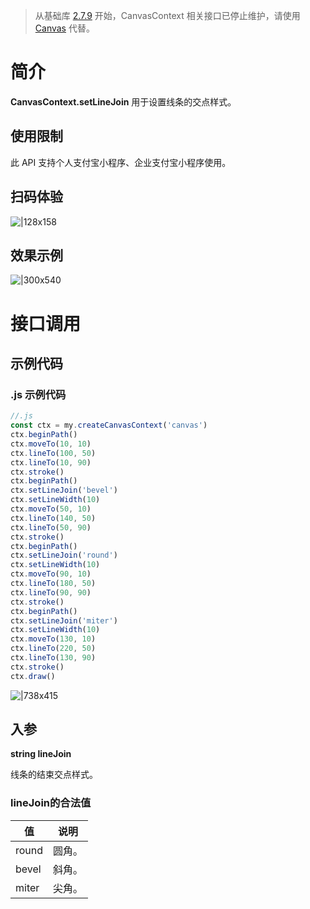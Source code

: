 > 从基础库 [2.7.9](https://opendocs.alipay.com/mini/framework/lib-upgrade-v2) 开始，CanvasContext 相关接口已停止维护，请使用 [Canvas](https://opendocs.alipay.com/mini/01vzqv) 代替。


# 简介
**CanvasContext.setLineJoin** 用于设置线条的交点样式。

## 使用限制
此 API 支持个人支付宝小程序、企业支付宝小程序使用。

## 扫码体验
![|128x158](https://cdn.nlark.com/yuque/0/2021/png/179989/1624959781100-efa5400a-ab1f-4c3e-a6e1-6dde909a7349.png#align=left&display=inline&height=158&margin=%5Bobject%20Object%5D&name=1.png&originHeight=158&originWidth=128&size=17896&status=done&style=stroke&width=128)

## 效果示例
![|300x540](https://cdn.nlark.com/yuque/0/2021/gif/179989/1624959790335-de92102e-f09b-446c-8552-394263b0f6ef.gif#align=left&display=inline&height=540&margin=%5Bobject%20Object%5D&name=2.gif&originHeight=540&originWidth=300&size=1429075&status=done&style=stroke&width=300)

# 接口调用

## 示例代码

### .js 示例代码
```javascript
//.js
const ctx = my.createCanvasContext('canvas')
ctx.beginPath()
ctx.moveTo(10, 10)
ctx.lineTo(100, 50)
ctx.lineTo(10, 90)
ctx.stroke()
ctx.beginPath()
ctx.setLineJoin('bevel')
ctx.setLineWidth(10)
ctx.moveTo(50, 10)
ctx.lineTo(140, 50)
ctx.lineTo(50, 90)
ctx.stroke()
ctx.beginPath()
ctx.setLineJoin('round')
ctx.setLineWidth(10)
ctx.moveTo(90, 10)
ctx.lineTo(180, 50)
ctx.lineTo(90, 90)
ctx.stroke()
ctx.beginPath()
ctx.setLineJoin('miter')
ctx.setLineWidth(10)
ctx.moveTo(130, 10)
ctx.lineTo(220, 50)
ctx.lineTo(130, 90)
ctx.stroke()
ctx.draw()
```

![|738x415](https://cdn.nlark.com/yuque/0/2021/png/179989/1624959850029-64ba288a-2e76-4bd1-9ce0-f167741a1143.png#align=left&display=inline&height=720&margin=%5Bobject%20Object%5D&name=3.png&originHeight=720&originWidth=1280&size=31617&status=done&style=none&width=1280)

## 入参
**string lineJoin**

线条的结束交点样式。

### lineJoin的合法值
| **值** | **说明** |
| --- | --- |
| round | 圆角。 |
| bevel | 斜角。 |
| miter | 尖角。 |

